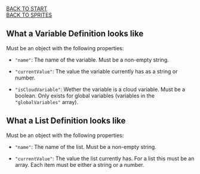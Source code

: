 [BACK TO START](main.md)  
[BACK TO SPRITES](sprites.md)  

## What a Variable Definition looks like
Must be an object with the following properties:
* `"name"`: The name of the variable. Must be a non-empty string.

* `"currentValue"`: The value the variable currently has as a string or number. 

* `"isCloudVariable"`: Wether the variable is a cloud variable. Must be a boolean. Only exists for global variables (variables in the `"globalVariables"` array).

## What a List Definition looks like
Must be an object with the following properties:
* `"name"`: The name of the list. Must be a non-empty string.

* `"currentValue"`: The value the list currently has. For a list this must be an array. Each item must be either a string or a number.
